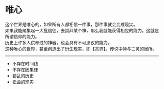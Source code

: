 # 唯心

这个世界是唯心的，如果所有人都相信一件事，那件事就会变成现实。  
如果我能聚集起一大批信徒，去崇拜某个神，那么我就能获得相应的能力。这就是所谓信仰的能力。  
历史上许多人供奉过的神器，也会具有不可思议的能力。  
这种唯心的世界，甚至创造出了衍生现实，即【灵界】。传说中神与亡灵的居所。  

---

- 不存在时间线  
- 不存在因果律  
- 错乱的历史  
- 扭曲的现实  
